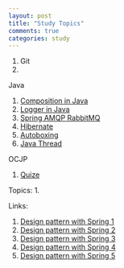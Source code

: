 ```yaml
---
layout: post
title: "Study Topics"
comments: true
categories: study
---
```


1. Git
2. 


Java
1. [Composition in Java](https://www.journaldev.com/1325/composition-in-java-example?utm_source=website&utm_medium=sidebar&utm_campaign=Core-Java-Sidebar-Widget)
2. [Logger in Java](https://www.journaldev.com/977/logger-in-java-logging-example)
3. [Spring AMQP RabbitMQ](https://www.journaldev.com/11713/spring-amqp-rabbitmq-example?utm_source=website&utm_medium=sidebar&utm_campaign=Spring-Sidebar-Widget)
4. [Hibernate](https://www.journaldev.com/3793/hibernate-tutorial?utm_source=website&utm_medium=sidebar&utm_campaign=RecommendedTutorials-Sidebar-Widget)
5. [Autoboxing](https://www.journaldev.com/1005/autoboxing-java)
6. [Java Thread](https://www.journaldev.com/1016/java-thread-example?utm_source=website&utm_medium=sidebar&utm_campaign=Core-Java-Sidebar-Widget)


OCJP
1. [Quize](https://www.javatpoint.com/scjp-quiz)


Topics:
1. 

Links:
1. [Design pattern with Spring 1](http://www.waitingforcode.com/spring-framework/design-patterns-in-spring-framework-part-1/read)
1. [Design pattern with Spring 2](http://www.waitingforcode.com/spring-framework/design-patterns-in-spring-Framework-part-2/read)
1. [Design pattern with Spring 3](http://www.waitingforcode.com/spring-framework/design-patterns-in-spring-framework-part-3/read)
1. [Design pattern with Spring 4](http://www.waitingforcode.com/spring-framework/design-patterns-in-spring-Framework-part-4/read)
1. [Design pattern with Spring 5](http://www.waitingforcode.com/spring-framework/design-patterns-in-spring-Framework-part-5/read)